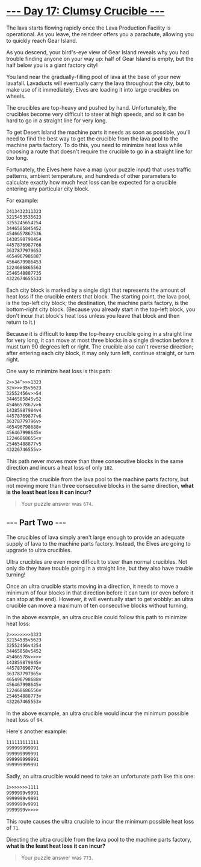 # [--- Day 17: Clumsy Crucible ---](https://adventofcode.com/2023/day/17)

The lava starts flowing rapidly once the Lava Production Facility is operational. As you leave, the reindeer offers you a parachute, allowing you to quickly reach Gear Island.

As you descend, your bird's-eye view of Gear Island reveals why you had trouble finding anyone on your way up: half of Gear Island is empty, but the half below you is a giant factory city!

You land near the gradually-filling pool of lava at the base of your new lavafall. Lavaducts will eventually carry the lava throughout the city, but to make use of it immediately, Elves are loading it into large crucibles on wheels.

The crucibles are top-heavy and pushed by hand. Unfortunately, the crucibles become very difficult to steer at high speeds, and so it can be hard to go in a straight line for very long.

To get Desert Island the machine parts it needs as soon as possible, you'll need to find the best way to get the crucible from the lava pool to the machine parts factory. To do this, you need to minimize heat loss while choosing a route that doesn't require the crucible to go in a straight line for too long.

Fortunately, the Elves here have a map (your puzzle input) that uses traffic patterns, ambient temperature, and hundreds of other parameters to calculate exactly how much heat loss can be expected for a crucible entering any particular city block.

For example:

```txt
2413432311323
3215453535623
3255245654254
3446585845452
4546657867536
1438598798454
4457876987766
3637877979653
4654967986887
4564679986453
1224686865563
2546548887735
4322674655533
```

Each city block is marked by a single digit that represents the amount of heat loss if the crucible enters that block. The starting point, the lava pool, is the top-left city block; the destination, the machine parts factory, is the bottom-right city block. (Because you already start in the top-left block, you don't incur that block's heat loss unless you leave that block and then return to it.)

Because it is difficult to keep the top-heavy crucible going in a straight line for very long, it can move at most three blocks in a single direction before it must turn 90 degrees left or right. The crucible also can't reverse direction; after entering each city block, it may only turn left, continue straight, or turn right.

One way to minimize heat loss is this path:

```txt
2>>34^>>>1323
32v>>>35v5623
32552456v>>54
3446585845v52
4546657867v>6
14385987984v4
44578769877v6
36378779796v>
465496798688v
456467998645v
12246868655<v
25465488877v5
43226746555v>
```

This path never moves more than three consecutive blocks in the same direction and incurs a heat loss of only `102`.

Directing the crucible from the lava pool to the machine parts factory, but not moving more than three consecutive blocks in the same direction, **what is the least heat loss it can incur?**

> Your puzzle answer was `674`.

## --- Part Two ---

The crucibles of lava simply aren't large enough to provide an adequate supply of lava to the machine parts factory. Instead, the Elves are going to upgrade to ultra crucibles.

Ultra crucibles are even more difficult to steer than normal crucibles. Not only do they have trouble going in a straight line, but they also have trouble turning!

Once an ultra crucible starts moving in a direction, it needs to move a minimum of four blocks in that direction before it can turn (or even before it can stop at the end). However, it will eventually start to get wobbly: an ultra crucible can move a maximum of ten consecutive blocks without turning.

In the above example, an ultra crucible could follow this path to minimize heat loss:

```txt
2>>>>>>>>1323
32154535v5623
32552456v4254
34465858v5452
45466578v>>>>
143859879845v
445787698776v
363787797965v
465496798688v
456467998645v
122468686556v
254654888773v
432267465553v
```

In the above example, an ultra crucible would incur the minimum possible heat loss of `94`.

Here's another example:

```txt
111111111111
999999999991
999999999991
999999999991
999999999991
```

Sadly, an ultra crucible would need to take an unfortunate path like this one:

```txt
1>>>>>>>1111
9999999v9991
9999999v9991
9999999v9991
9999999v>>>>
```

This route causes the ultra crucible to incur the minimum possible heat loss of `71`.

Directing the ultra crucible from the lava pool to the machine parts factory, **what is the least heat loss it can incur?**

> Your puzzle answer was `773`.
